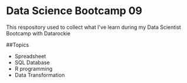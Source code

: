 # Data Science Bootcamp 09

This respository used to collect what I've learn during my Data Scientist Bootcamp with Datarockie

##Topics

- Spreadsheet
- SQL Database
- R programming
- Data Transformation
